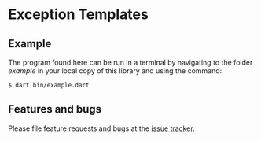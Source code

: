 # Exception Templates


## Example

The program found here can be run in a terminal by navigating to the folder *example* in your local copy of this library and using the command:
```Console
$ dart bin/example.dart
```
## Features and bugs

Please file feature requests and bugs at the [issue tracker].

[issue tracker]: https://github.com/simphotonics/exception_templates

